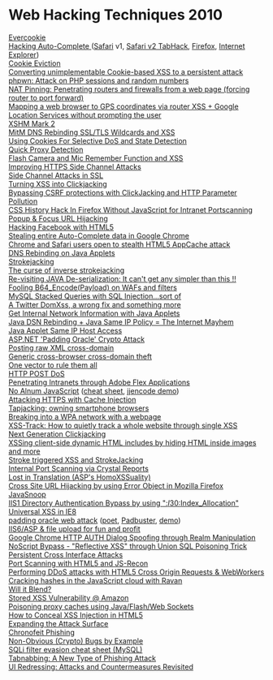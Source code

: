 # Web Hacking Techniques 2010

[Evercookie](http://samy.pl/evercookie/) \
[Hacking Auto-Complete ](https://jeremiahgrossman.blogspot.com/2010/08/breaking-browsers-hacking-auto-complete.html)([Safari](https://jeremiahgrossman.blogspot.com/2010/07/i-know-who-your-name-where-you-work-and.html) v1, [Safari v2 TabHack](https://jeremiahgrossman.blogspot.com/2010/09/safari-autofill-hack-lives.html), [Firefox](https://jeremiahgrossman.blogspot.com/2010/07/in-firefox-we-cant-read-auto-complete.html), [Internet Explorer](https://jeremiahgrossman.blogspot.com/2010/07/stealing-autocomplete-form-data-in.html)) \
[Cookie Eviction](https://jeremiahgrossman.blogspot.com/2010/07/patching-auto-complete-vulnerabilities.html) \
[Converting unimplementable Cookie-based XSS to a persistent attack](https://jeremiahgrossman.blogspot.com/2010/02/converting-unimplementable-cookie-based.html) \
[phpwn: Attack on PHP sessions and random numbers](http://samy.pl/phpwn/) \
[NAT Pinning: Penetrating routers and firewalls from a web page (forcing router to port forward)](http://samy.pl/natpin/) \
[Mapping a web browser to GPS coordinates via router XSS + Google Location Services without prompting the user](http://samy.pl/mapxss/) \
[XSHM Mark 2](http://ha.ckers.org/blog/20100901/xshm-mark-2/) \
[MitM DNS Rebinding SSL/TLS Wildcards and XSS](http://ha.ckers.org/blog/20100822/mitm-dns-rebinding-ssltls-wildcards-and-xss/) \
[Using Cookies For Selective DoS and State Detection](http://ha.ckers.org/blog/20100822/using-cookies-for-selective-dos-and-state-detection/) \
[Quick Proxy Detection](http://ha.ckers.org/blog/20100820/quick-proxy-detection/) \
[Flash Camera and Mic Remember Function and XSS](http://ha.ckers.org/blog/20100718/flash-camera-and-mic-remember-funtion-and-xss/) \
[Improving HTTPS Side Channel Attacks](http://ha.ckers.org/blog/20100622/improving-https-side-channel-attacks/) \
[Side Channel Attacks in SSL](http://ha.ckers.org/blog/20100621/side-channel-attacks-in-ssl/) \
[Turning XSS into Clickjacking](http://ha.ckers.org/blog/20100614/turning-xss-into-clickjacking/) \
[Bypassing CSRF protections with ClickJacking and HTTP Parameter Pollution](http://blog.andlabs.org/2010/03/bypassing-csrf-protections-with.html) \
[CSS History Hack In Firefox Without JavaScript for Intranet Portscanning](http://ha.ckers.org/blog/20100125/css-history-hack-in-firefox-without-javascript-for-intranet-portscanning/) \
[Popup & Focus URL Hijacking](http://ha.ckers.org/blog/20091228/popup-focus-url-hijacking/) \
[Hacking Facebook with HTML5](http://m-austin.com/blog/?p=19) \
[Stealing entire Auto-Complete data in Google Chrome](http://blog.andlabs.org/2010/08/stealing-entire-auto-complete-data-in.html) \
[Chrome and Safari users open to stealth HTML5 AppCache attack](http://blog.andlabs.org/2010/06/chrome-and-safari-users-open-to-stealth.html) \
[DNS Rebinding on Java Applets](http://blog.mindedsecurity.com/2010/10/dns-rebinding-on-java-applets.html) \
[Strokejacking](http://seclists.org/fulldisclosure/2010/Mar/232) \
[The curse of inverse strokejacking](https://lcamtuf.blogspot.com/2010/06/curse-of-inverse-strokejacking.html) \
[Re-visiting JAVA De-serialization: It can't get any simpler than this !!](http://blog.andlabs.org/2010/09/re-visiting-java-de-serialization-it.html) \
[Fooling B64_Encode(Payload) on WAFs and filters](http://blog.mindedsecurity.com/2010/04/fooling-b64encodepayload-on-wafs-and.html) \
[MySQL Stacked Queries with SQL Injection...sort of](http://blog.mindedsecurity.com/2010/04/mysql-stacked-queries-with-sql.html) \
[A Twitter DomXss, a wrong fix and something more](http://blog.mindedsecurity.com/2010/09/twitter-domxss-wrong-fix-and-something.html) \
[Get Internal Network Information with Java Applets](http://blog.mindedsecurity.com/2010/10/get-internal-network-information-with.html) \
[Java DSN Rebinding + Java Same IP Policy = The Internet Mayhem](http://blog.mindedsecurity.com/2010/10/java-dsn-rebinding-java-same-ip-policy.html) \
[Java Applet Same IP Host Access](http://blog.mindedsecurity.com/2010/10/java-applet-same-ip-host-access.html) \
[ASP.NET 'Padding Oracle' Crypto Attack](https://threatpost.com/en_us/blogs/padding-oracle-crypto-attack-affects-millions-aspnet-apps-091310) \
[Posting raw XML cross-domain](https://scarybeastsecurity.blogspot.com/2010/01/posting-raw-xml-cross-domain.html) \
[Generic cross-browser cross-domain theft](https://scarybeastsecurity.blogspot.com/2009/12/generic-cross-browser-cross-domain.html) \
[One vector to rule them all](http://www.thespanner.co.uk/2010/09/15/one-vector-to-rule-them-all/) \
[HTTP POST DoS](http://www.darkreading.com/vulnerability-management/167901026/security/attacks-breaches/228000532/index.html) \
[Penetrating Intranets through Adobe Flex Applications](http://www.gdssecurity.com/l/b/2010/03/17/penetrating-intranets-through-adobe-flex-applications/) \
[No Alnum JavaScript](https://extraexploit.blogspot.com/2010/10/dollars-javascript-code-yet-another.html) ([cheat sheet](http://sla.ckers.org/forum/read.php?24,33349), [jjencode demo](http://utf-jp/public/jjencode.html)) \
[Attacking HTTPS with Cache Injection](https://www.youtube.com/watch?v=bt0Qh9c59_c) \
[Tapjacking: owning smartphone browsers](https://www.youtube.com/watch?v=8GC7lqjJU6s) \
[Breaking into a WPA network with a webpage](https://www.youtube.com/watch?v=-feE0twnCsw) \
[XSS-Track: How to quietly track a whole website through single XSS](http://blog.kotowicz.net/2010/11/xss-track-how-to-quietly-track-whole.html) \
[Next Generation Clickjacking](http://contextis.co.uk/resources/white-papers/clickjacking/) \
[XSSing client-side dynamic HTML includes by hiding HTML inside images and more](http://blog.andlabs.org/2010/08/xssing-client-side-dynamic-html.html) \
[Stroke triggered XSS and StrokeJacking](http://blog.andlabs.org/2010/04/stroke-triggered-xss-and-strokejacking_html) \
[Internal Port Scanning via Crystal Reports](https://spl0it.wordpress.com/2010/12/02/internal-port-scanning-via-crystal-reports/) \
[Lost in Translation (ASP's HomoXSSuality)](https://hackademix.net/2010/08/17/lost-in-translation-asps-homoxssuality/) \
[Cross Site URL Hijacking by using Error Object in Mozilla Firefox](https://soroush.secproject.com/blog/2010/05/cross-site-url-hijacking-by-using-error-object-in-mozilla-firefox/) \
[JavaSnoop](https://www.aspectsecurity.com/tools/javasnoop/) \
[IIS1 Directory Authentication Bypass by using ":$I30:$Index_Allocation"](https://irsdlwordpress.com/2010/07/01/iis5-1-directory-authentication-bypass-by-using-i30index_allocation/) \
[Universal XSS in IE8](http://pus/ie8xss/) \
[padding oracle web attack](https://www.usenix.org/events/woot10/tech/full_papers/Rizzo.pdf) ([poet](http://netifera.com/research/), [Padbuster](http://www.gdssecurity.com/l/b/2010/09/14/automated-padding-oracle-attacks-with-padbuster/), [demo](https://www.youtube.com/watch?v=yghiC_U2RaM)) \
[IIS6/ASP & file upload for fun and profit](http://blog.48bits.com/2010/09/28/iis6-asp-file-upload-for-fun-and-profit/) \
[Google Chrome HTTP AUTH Dialog Spoofing through Realm Manipulation](https://zeroknock.blogspot.com/2010/08/google-chrome-http-auth-dialog-through.html) \
[NoScript Bypass - "Reflective XSS" through Union SQL Poisoning Trick](https://www.youtube.com/TheKn0ck#p/a/u/1/r-kgKNspqjQ) \
[Persistent Cross Interface Attacks](https://secniche.blogspot.com/2010/11/malware-paradox-cia-aavar-html) \
[Port Scanning with HTML5 and JS-Recon](http://blog.andlabs.org/2010/12/port-scanning-with-html5-and-js-recon.html) \
[Performing DDoS attacks with HTML5 Cross Origin Requests & WebWorkers](http://blog.andlabs.org/2010/12/performing-ddos-attacks-with-htmlhtml) \
[Cracking hashes in the JavaScript cloud with Ravan](http://blog.andlabs.org/2010/12/cracking-hashes-in-javascript-cloud.html) \
[Will it Blend?](http://xs-sniper.com/blog/2010/12/17/will-it-blend/) \
[Stored XSS Vulnerability @ Amazon](http://drwetter.eu/amazon/) \
[Poisoning proxy caches using Java/Flash/Web Sockets](http://www.adambarth.com/experimental/websocket.pdf) \
[How to Conceal XSS Injection in HTML5](http://samuli.hakoniemi.net/how-to-conceal-xss-injection-in-html5/) \
[Expanding the Attack Surface](http://xs-sniper.com/blog/2010/12/22/expanding-the-attack-surface/) \
[Chronofeit Phishing](https://skeletonscribe.blogspot.com/2010/12/chronofeit-phishing.html) \
[Non-Obvious (Crypto) Bugs by Example](https://docs.google.com/gview?url=http://gregorkopf.de/slides_berlinsides_pdf?pli%3D0&pli=1) \
[SQLi filter evasion cheat sheet (MySQL)](https://websec.wordpress.com/2010/12/04/sqli-filter-evasion-cheat-sheet-mysql/) \
[Tabnabbing: A New Type of Phishing Attack](http://www.azarask.in/blog/post/a-new-type-of-phishing-attack/) \
[UI Redressing: Attacks and Countermeasures Revisited](http://ui-redressing.mniemietz.de/) 
